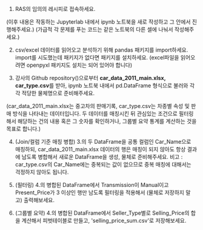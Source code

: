 1. RAS의 임의의 레시피로 접속하세요.

(이후 내용은 작동하는 Jupyterlab 내에서 ipynb 노트북을 새로 작성하고 그 안에서 진행해주세요.)
(가급적 각 문제를 푸는 코드는 같은 노트북의 다른 셀에 나눠서 작성해주세요.)

2. csv/excel 데이터를 읽어오고 분석하기 위해 pandas 패키지를 import하세요. import를 시도했는데 패키지가 없다면 패키지를 설치하세요. (excel파일을 읽어오려면 openpyxl 패키지도 설치는 되어 있어야 합니다)

3. 강사의 Github repository()으로부터 **car_data_2011_main.xlsx, car_type.csv**를 받아, ipynb 노트북 내에서 pd.DataFrame 형식으로 불러와 각각 적당한 물체명으로 준비해주세요.

(car_data_2011_main.xlsx는 중고차의 판매기록, car_type.csv는 차종별 속성 및 판매 방식을 나타내는 데이터입니다. 두 데이터를 매칭시킨 뒤 관심있는 조건으로 필터링해서 해당하는 건의 내용 혹은 그 숫자를 확인하거나, 그룹별 요약 통계를 계산하는 것을 목표로 합니다.)

4. (Join/컬럼 기준 매칭 병합) 3.의 두 DataFrame을 공통 컬럼인 Car_Name으로 매칭하되, car_data_2011_main.xlsx 데이터의 행은 매칭이 되지 않아도 항상 결과에 남도록 병합해서 새로운 DataFrame을 생성, 물체로 준비해주세요.
   비고 : car_type.csv의 Car_Name에는 중복되는 값이 없으므로 중복 매칭에 대해서는 걱정하지 않아도 됩니다.

5. (필터링) 4.의 병합된 DataFrame에서 Transmission이 Manual이고 Present_Price가 3 이상인 행만 남도록 필터링을 적용해서 (물체로 저장하지 말고) 출력해보세요.

6. (그룹별 요약) 4.의 병합된 DataFrame에서 Seller_Type별로 Selling_Price의 합을 계산해서 피벗테이블로 만들고, 'selling_price_sum.csv'로 저장해보세요.
